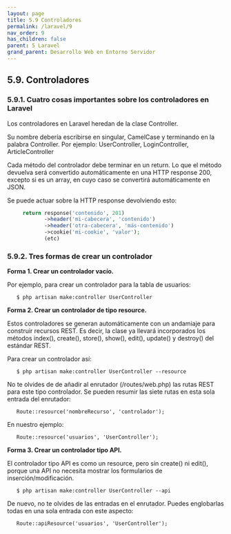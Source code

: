 ```yaml
---
layout: page
title: 5.9 Controladores
permalink: /laravel/9
nav_order: 9
has_children: false
parent: 5 Laravel
grand_parent: Desarrollo Web en Entorno Servidor
---
```


## 5.9. Controladores

### 5.9.1. Cuatro cosas importantes sobre los controladores en Laravel

Los controladores en Laravel heredan de la clase Controller.

Su nombre debería escribirse en singular, CamelCase y terminando en la palabra Controller. Por ejemplo: UserController, LoginController, ArticleController

Cada método del controlador debe terminar en un return. Lo que el método devuelva será convertido automáticamente en una HTTP response 200, excepto si es un array, en cuyo caso se convertirá automáticamente en JSON.

Se puede actuar sobre la HTTP response devolviendo esto:

```php
     return response('contenido', 201)
            ->header('mi-cabecera', 'contenido')
            ->header('otra-cabecera', 'más-contenido')
            ->cookie('mi-cookie', 'valor');
            (etc)
```

### 5.9.2. Tres formas de crear un controlador

**Forma 1. Crear un controlador vacío.**

Por ejemplo, para crear un controlador para la tabla de usuarios:

```
   $ php artisan make:controller UserController
```

**Forma 2. Crear un controlador de tipo resource.**

Estos controladores se generan automáticamente con un andamiaje para construir recursos REST. Es decir, la clase ya llevará incorporados los métodos index(), create(), store(), show(), edit(), update() y destroy() del estándar REST.

Para crear un controlador así:

```
   $ php artisan make:controller UserController --resource
```

No te olvides de de añadir al enrutador (/routes/web.php) las rutas REST para este tipo controlador. Se pueden resumir las siete rutas en esta sola entrada del enrutador:

```
   Route::resource('nombreRecurso', 'controlador');
```

En nuestro ejemplo:

```
   Route::resource('usuarios', 'UserController');
```

**Forma 3. Crear un controlador tipo API.**

El controlador tipo API es como un resource, pero sin create() ni edit(), porque una API no necesita mostrar los formularios de inserción/modificación.

```
   $ php artisan make:controller UserController --api
```

De nuevo, no te olvides de las entradas en el enrutador. Puedes englobarlas todas en una sola entrada con este aspecto:

```
   Route::apiResource('usuarios', 'UserController');
```



